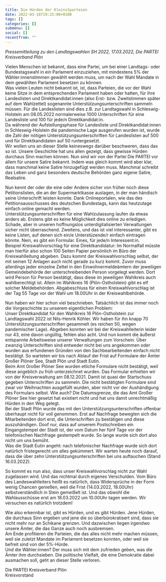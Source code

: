 ```yaml
---
title: Die Hürden der Kleinstparteien
date: 2022-03-16T19:25:00+0100
tags: []
categories: []
submenu: []
social: []
recentfrom: ""
---
```

*Pressemitteilung zu den Landtagswahlen SH 2022, 17.03.2022, Die PARTEI Kreisverband Plön*

Vielen Menschen ist bekannt, dass eine Partei, um bei einer Landtags- oder Bundestagswahl in ein Parlament einzuziehen, mit mindestens 5% der Wähler:innenstimmen gewählt werden muss, um nach der Wahl Mandate in dem gewählten Parlament besetzen zu können.  
Was vielen Leuten nicht bekannt ist, ist, dass Parteien, die vor der Wahl keine Sitze in dem entsprechenden Parlament haben oder hatten, für ihre Landeslisten und Direktkandidat:innen (also Erst- bzw. Zweitstimmen später auf dem Wahlzettel) sogenannte Unterstützungsunterschriften sammeln müssen. Für die Landeslisten sind dies z.B. zur Landtagswahl in Schleswig-Holstein am 08.05.2022 normalerweise 1000 Unterschriften für eine Landesliste und 100 für jede/n Direktkandidat:in.  
Da während der Aufstellungsphase für Landesliste und Direktkandidat:innen in Schleswig-Holstein die pandemische Lage ausgerufen wurden ist, wurde die Zahl der nötigen Unterstützungsunterschriften für Landeslisten auf 500 und für Direktkandidaten auf 50 runtergesetzt.  
Wir wollen uns an dieser Stelle keineswegs darüber beschweren, dass das so ist. Unsere Geschichte hat uns allen gezeigt, dass gewisse Hürden durchaus Sinn machen können. Nun sind wir von der Partei Die PARTEI vor allem für unsere Satire bekannt. Indem was gleich kommt wird aber klar, dass manchmal keine Satire hinzugefügt werden muss. Manchmal schreibt das Leben und ganz besonders deutsche Behörden ganz eigene Satire, Realsatire.

Nun kennt der oder die eine oder Andere sicher von früher noch diese Petitionslisten, die an der Supermarktkasse auslagen, in der man händisch seine Unterschrift leisten konnte. Dank Onlineportalen, wie das des Petitionsausschusses des deutschen Bundestags, kann das heutzutage einfach online gemacht werden.  
Unterstützungsunterschriften für eine Wahlzulassung laufen da etwas anders ab. Erstens gibt es keine Möglichkeit dies online zu erledigen. Schade, aber in unseren hoffnungslos unterdigitalisierten Verwaltungen sicher nicht überraschend. Zweitens, und das ist viel interessanter, gibt es keine Listen, auf denen sich ein/e Unterstüzende/r einfach eintragen könnte. Nein, es gibt ein Formular. Eines, für jede/n Interessent:in.  
Beispiel Kreiswahlvorschlag für eine Direktkandidatur: Im Normalfall müsste man hierfür also schon 100 Seiten Papier persönlich im Büro der Kreiswahlleitung abgeben. Dazu kommt der Kreiswahlvorschlag selbst, der mit seinen 12 Anlagen auch nicht gerade zu kurz kommt. Zuvor muss allerdings jeder einzelne Zettel in den Einwohnermeldeämtern der jeweiligen Gemeindebehörde der unterschreibenden Person vorgelegt werden. Dort wird Person für Person bestätigt, dass diese im jeweiligen Wahlkreis auch wahlberechtigt ist. Allein im Wahlkreis 16 (Plön-Ostholstein) gibt es elf solcher Meldebehörden. Abgabeschluss für einen Kreiswahlvorschlag ist der Tag 55 Tage vor der Wahl um 18.00Uhr in der Kreiswahlbehörde.

Nun haben wir hier schon viel beschrieben. Tatsächlich ist das immer noch die Vorgeschichte zu unserem eigentlichen Problem:  
Unser Direktkandidat für den Wahlkreis 16 Plön-Ostholstein zur Landtagswahl 2022 ist Nils-Henrik Köhler. Wir haben für ihn knapp 70 Unterstützungsunterschriften gesammelt (es reichen 50, wegen pandemischer Lage). Abgeben konnten wir bei der Kreiswahlleiterin leider nur 43, eine davon ungültig, fehlen also acht. Und nun kommt die äußerst entspannte Arbeitsweise unserer Verwaltungen zum Vorschein. Über zwanzig Unterschriften sind entweder nicht bei uns angekommen oder wurden aus erfundenen Gründen von den Sachbearbeitenden einfach nicht bestätigt. So warteten wir bis nach Ablauf der Frist auf Formulare der Ämter Großer Plöner See, Stadt Plön und Stadt Eutin.  
Beim Amt Großer Plöner See wurden etliche Formulare nicht bestätigt, weil diese angeblich zu früh unterzeichnet wurden. Das Formular erhielten wir von der Kreisverwaltung am 08.12.2021. Damit ist quasi der Startschuss gegeben Unterschriften zu sammeln. Die nicht bestätigten Formulare sind zwar vor Weihnachten ausgefüllt wurden, aber nicht vor der Aushändigung des Formulars selbst. Wie auch? Die Datumsgrenze, die das Amt Großer Plöner See hier gesetzt hat existiert nicht und hat uns damit unrechtmäßig Hürden in den Weg gelegt.  
Bei der Stadt Plön wurde das mit den Unterstützungsunterschriften offenbar überhaupt nicht für voll genommen. Erst auf Nachfrage bewegten sich die Mitarbeitenden dort erst, die Unterschriften zu bestätigen und diese auszuhändigen. Doof nur, dass auf unserem Postschreiben ein Eingangstempel der Stadt ist, der vom Datum her fünf Tage vor der telefonischen Nachfrage gestempelt wurde. So lange wurde sich dort also nicht um uns bemüht.  
Was die Stadt Eutin angeht: nach telefonischer Nachfrage wurde sich dort natürlich fristegerecht um alles gekümmert. Wir warten heute noch darauf, dass die über zehn Unterstützungsunterschriften bei uns auftauchen (Stand 16.03.2022).

So kommt es nun also, dass unser Kreiswahlvorschlag nicht zur Wahl zugelassen wird. Und das nichtmal durch eigenes Verschulden. Vom Büro des Landeswahlleiters heißt es natürlich, dass Widersprüche in der Form wenig Chancen genießen, weil die Frist (14.03.2022, 18.00Uhr) selbstverständlich in Stein gemeißelt ist. Und das obwohl die Wahlausschüsse erst am 18.03.2022 um 10.00Uhr tagen werden. Wir versuchen es natürlich trotzdem!

Wie also erkennbar ist, gibt es Hürden, und es gibt Hürden. Jene Hürden, die durchaus Sinn ergeben und jene die so überbürokratisert sind, dass sie nicht mehr nur an Schikane grenzen. Und dazwischen liegen irgendwo unsere Ämter, die das Ganze auch noch ausbremsen.  
Am Ende profitieren die Parteien, die das alles nicht mehr machen müssen, weil sie zuletzt Mandate im Parlament besetzen konnten, oder weil sie befreit sind von der 5%-Hürde.  
Und die Wähler:innen? Der muss sich mit dem zufrieden geben, was die Ämter ihm durchsieben. Die politische Vielfalt, die eine Demokratie dabei ausmachen soll, geht an dieser Stelle verloren.

Die PARTEI Kreisverband Plön  
Kreisvorstand
